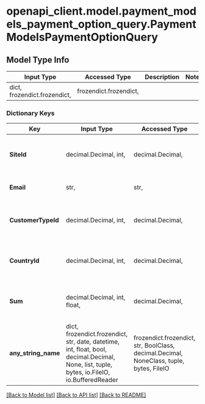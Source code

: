 # openapi_client.model.payment_models_payment_option_query.PaymentModelsPaymentOptionQuery

## Model Type Info
Input Type | Accessed Type | Description | Notes
------------ | ------------- | ------------- | -------------
dict, frozendict.frozendict,  | frozendict.frozendict,  |  | 

### Dictionary Keys
Key | Input Type | Accessed Type | Description | Notes
------------ | ------------- | ------------- | ------------- | -------------
**SiteId** | decimal.Decimal, int,  | decimal.Decimal,  |  | [optional] value must be a 32 bit integer
**Email** | str,  | str,  | Customer email address | [optional] 
**CustomerTypeId** | decimal.Decimal, int,  | decimal.Decimal,  |  | [optional] value must be a 32 bit integer
**CountryId** | decimal.Decimal, int,  | decimal.Decimal,  |  | [optional] value must be a 32 bit integer
**Sum** | decimal.Decimal, int, float,  | decimal.Decimal,  |  | [optional] value must be a 64 bit float
**any_string_name** | dict, frozendict.frozendict, str, date, datetime, int, float, bool, decimal.Decimal, None, list, tuple, bytes, io.FileIO, io.BufferedReader | frozendict.frozendict, str, BoolClass, decimal.Decimal, NoneClass, tuple, bytes, FileIO | any string name can be used but the value must be the correct type | [optional]

[[Back to Model list]](../../README.md#documentation-for-models) [[Back to API list]](../../README.md#documentation-for-api-endpoints) [[Back to README]](../../README.md)

